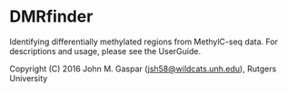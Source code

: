 # DMRfinder
Identifying differentially methylated regions from MethylC-seq data.
For descriptions and usage, please see the UserGuide.

Copyright (C) 2016 John M. Gaspar (jsh58@wildcats.unh.edu), Rutgers University
